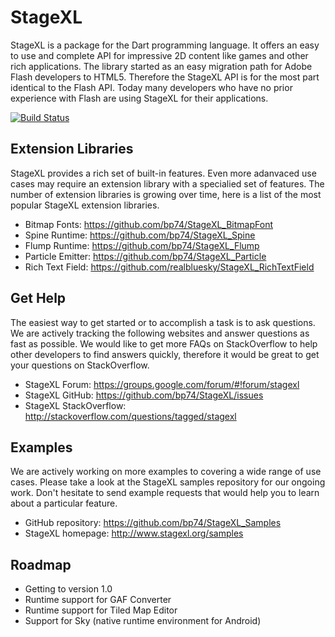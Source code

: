 # StageXL 

StageXL is a package for the Dart programming language. 
It offers an easy to use and complete API for impressive 2D content like 
games and other rich applications. The library started as an easy migration 
path for Adobe Flash developers to HTML5. Therefore the StageXL API is for 
the most part identical to the Flash API. Today many developers who have 
no prior experience with Flash are using StageXL for their applications.

[![Build Status](https://drone.io/github.com/bp74/StageXL/status.png)](https://drone.io/github.com/bp74/StageXL/latest)

## Extension Libraries

StageXL provides a rich set of built-in features. Even more adanvaced use cases 
may require an extension library with a specialied set of features. The number
of extension libraries is growing over time, here is a list of the most popular
StageXL extension libraries.   

  * Bitmap Fonts: <https://github.com/bp74/StageXL_BitmapFont>
  * Spine Runtime: <https://github.com/bp74/StageXL_Spine>
  * Flump Runtime: <https://github.com/bp74/StageXL_Flump>
  * Particle Emitter: <https://github.com/bp74/StageXL_Particle>
  * Rich Text Field: <https://github.com/realbluesky/StageXL_RichTextField>

## Get Help

The easiest way to get started or to accomplish a task is to ask questions.
We are actively tracking the following websites and answer questions as fast
as possible. We would like to get more FAQs on StackOverflow to help other
developers to find answers quickly, therefore it would be great to get your
questions on StackOverflow.

  * StageXL Forum: <https://groups.google.com/forum/#!forum/stagexl>
  * StageXL GitHub: <https://github.com/bp74/StageXL/issues>
  * StageXL StackOverflow: <http://stackoverflow.com/questions/tagged/stagexl>

## Examples

We are actively working on more examples to covering a wide range of use cases. 
Please take a look at the StageXL samples repository for our ongoing work. 
Don't hesitate to send example requests that would help you to learn about 
a particular feature.

  * GitHub repository: <https://github.com/bp74/StageXL_Samples>
  * StageXL homepage: <http://www.stagexl.org/samples> 

## Roadmap

  * Getting to version 1.0
  * Runtime support for GAF Converter
  * Runtime support for Tiled Map Editor
  * Support for Sky (native runtime environment for Android)

